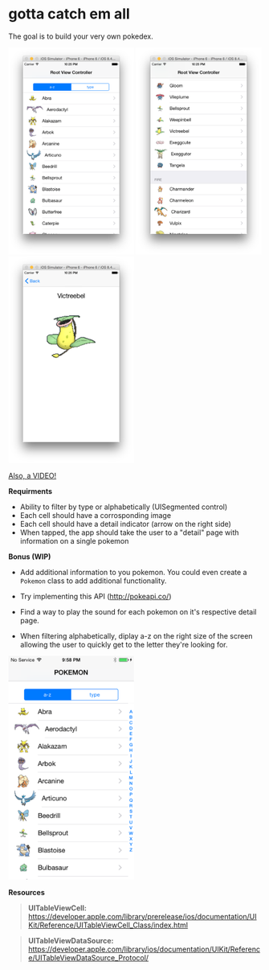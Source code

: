 # gotta catch em all

The goal is to build your very own pokedex. 

<img src="https://github.com/accesscode-2-2/unit-1-hw-week-1/blob/master/images/Screenshot%202015-07-26%2022.25.26.png?raw=true" width="250" />
<img src="https://github.com/accesscode-2-2/unit-1-hw-week-1/blob/master/images/Screenshot%202015-07-26%2022.25.38.png" width="250" />
<img src="https://github.com/accesscode-2-2/unit-1-hw-week-1/blob/master/images/Screenshot%202015-07-26%2022.25.43.png" width="250" />

[Also, a VIDEO!](https://www.dropbox.com/s/grd614b37kbp9or/pokemon.mov?dl=0)

**Requirments**

* Ability to filter by type or alphabetically (UISegmented control)
* Each cell should have a corrosponding image
* Each cell should have a detail indicator (arrow on the right side)
* When tapped, the app should take the user to a "detail" page with information on a single pokemon

**Bonus (WIP)**

* Add additional information to you pokemon. You could even create a `Pokemon` class to add additional functionality.  
* Try implementing this API (http://pokeapi.co/)  

* Find a way to play the sound for each pokemon on it's respective detail page.  

* When filtering alphabetically, diplay a-z on the right size of the screen allowing the user to quickly get to the letter they're looking for.  

<img src="https://github.com/accesscode-2-2/unit-1-hw-week-1/blob/master/images/IMG_0004.PNG?raw=true" width="250" />

**Resources**

> **UITableViewCell:**  
https://developer.apple.com/library/prerelease/ios/documentation/UIKit/Reference/UITableViewCell_Class/index.html  

> **UITableViewDataSource:**  
https://developer.apple.com/library/ios/documentation/UIKit/Reference/UITableViewDataSource_Protocol/
